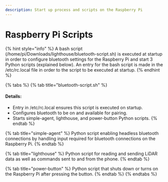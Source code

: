 ```yaml
---
description: Start up process and scripts on the Raspberry Pi
---
```


# Raspberry Pi Scripts

{% hint style="info" %}
A bash script \(/home/pi/Downloads/lighthouse/bluetooth-script.sh\) is executed at startup in order to configure bluetooth settings for the Raspberry Pi and start 3 Python scripts \(explained below\).  An entry for the bash script is made in the /etc/rc.local file in order to the script to be executed at startup.
{% endhint %}

{% tabs %}
{% tab title="bluetooth-script.sh" %}
#### Details:

* Entry in /etc/rc.local ensures this script is executed on startup.
* Configures bluetooth to be on and available for pairing.
* Starts simple-agent, lighthouse, and power-button Python scripts.
{% endtab %}

{% tab title="simple-agent" %}
Python script enabling headless bluetooth connections by handling input required for bluetooth connections on the Raspberry Pi.
{% endtab %}

{% tab title="lighthouse" %}
Python script for reading and sending LiDAR data as well as commands sent to and from the phone.
{% endtab %}

{% tab title="power-button" %}
Python script that shuts down or turns on the Raspberry Pi after pressing the button.
{% endtab %}
{% endtabs %}



